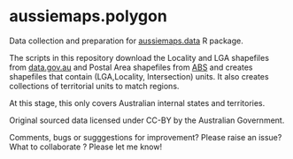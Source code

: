 # aussiemaps.polygon

Data collection and preparation for [aussiemaps.data](https://github.com/carlosyanez/aussiemaps.data) R package.

The scripts in this repository download the Locality and LGA shapefiles from [data.gov.au](https://data.gov.au) and Postal Area shapefiles from [ABS](https://abs.gov.au) and creates shapefiles that contain (LGA,Locality, Intersection) units. It also creates collections of territorial units to match regions.


At this stage, this only covers Australian internal states and territories.

Original sourced data licensed under CC-BY by the Australian Government.

Comments, bugs or sugggestions for improvement? Please raise an issue?
What to collaborate ? Please let me know!
